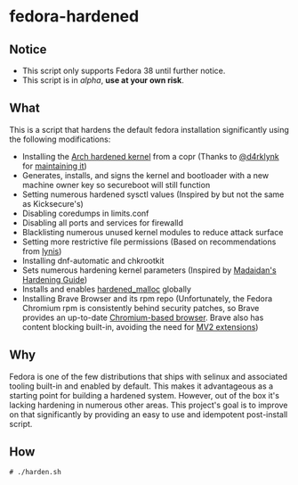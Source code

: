 # fedora-hardened

## Notice

- This script only supports Fedora 38 until further notice.
- This script is in *alpha*, **use at your own risk**.

## What

This is a script that hardens the default fedora installation significantly using the following modifications:

- Installing the [Arch hardened kernel](https://github.com/anthraxx/linux-hardened) from a copr (Thanks to [@d4rklynk](https://github.com/d4rklynk) for [maintaining it](https://github.com/d4rklynk/kernel-hardened))
- Generates, installs, and signs the kernel and bootloader with a new machine owner key so secureboot will still function
- Setting numerous hardened sysctl values (Inspired by but not the same as Kicksecure's)
- Disabling coredumps in limits.conf
- Disabling all ports and services for firewalld
- Blacklisting numerous unused kernel modules to reduce attack surface
- Setting more restrictive file permissions (Based on recommendations from [lynis](https://cisofy.com/lynis/))
- Installing dnf-automatic and chkrootkit
- Sets numerous hardening kernel parameters (Inspired by [Madaidan's Hardening Guide](https://madaidans-insecurities.github.io/guides/linux-hardening.html))
- Installs and enables [hardened_malloc](https://github.com/GrapheneOS/hardened_malloc) globally
- Installing Brave Browser and its rpm repo (Unfortunately, the Fedora Chromium rpm is consistently behind security patches, so Brave provides an up-to-date [Chromium-based browser](https://madaidans-insecurities.github.io/firefox-chromium.html). Brave also has content blocking built-in, avoiding the need for [MV2 extensions](https://forums.whonix.org/t/chromium-browser-for-kicksecure-discussions-not-whonix/10388))

## Why

Fedora is one of the few distributions that ships with selinux and associated tooling built-in and enabled by default. This makes it advantageous as a starting point for building a hardened system. However, out of the box it's lacking hardening in numerous other areas. This project's goal is to improve on that significantly by providing an easy to use and idempotent post-install script.

## How

```
# ./harden.sh
```

